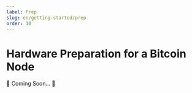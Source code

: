 ```yaml
---
label: Prep
slug: en/getting-started/prep
order: 10
---
```


# Hardware Preparation for a Bitcoin Node

🚧 Coming Soon... 🚧
